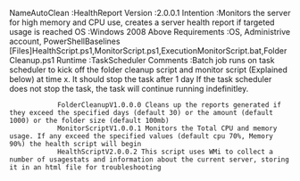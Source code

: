 NameAutoClean	:HealthReport
Version			:2.0.0.1
Intention 		:Monitors the server for high memory and CPU use, creates a server health report if targeted usage is reached
OS				:Windows 2008 Above
Requirements	:OS, Administrive account, PowerShellBaselines [Files]HealthScript.ps1,MonitorScript.ps1,ExecutionMonitorScript.bat,FolderCleanup.ps1
Runtime			:TaskScheduler
Comments		:Batch job runs on task scheduler to kick off the folder cleanup script and monitor script (Explained below) at time x. It should stop the task after 1 day 
				If the task scheduler does not stop the task, the task will continue running indefinitley.

				FolderCleanupV1.0.0.0 Cleans up the reports generated if they exceed the specified days (default 30) or the amount (default 1000) or the folder size (default 100mb)
				MonitorScriptV1.0.0.1 Monitors the Total CPU and memory usage. If any exceed the specified values (default cpu 70%, Memory 90%) the health script will begin
				HealthScriptV2.0.0.2 This script uses WMi to collect a number of usagestats and information about the current server, storing it in an html file for troubleshooting